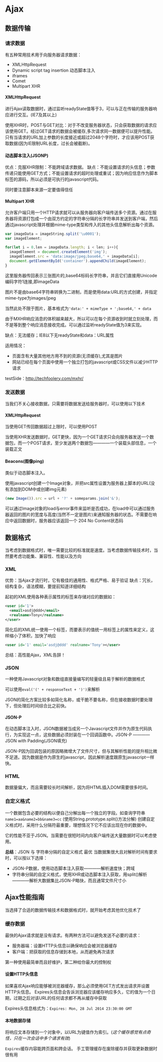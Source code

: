 # Ajax

## 数据传输

### 请求数据
有五种常用技术用于向服务器请求数据：
+ XMLHttpRequest
+ Dynamic script tag insertion 动态脚本注入
+ iframes
+ Comet
+ Multipart XHR

#### XMLHttpRequest
进行Ajax读取数据时，通过监听readyState值等于3，可以与正在传输的服务器响应进行交互。(IE7及其以上)

使用XHR时，POST与GET对比：对于不改变服务器状态，只会获取数据的请求应该使用GET。经过GET请求的数据会被缓存,多次请求同一数据便可以提升性能。
只有当请求的URL加上参数的长度接近或超过2048个字符时，才应该用POST获取数据(因为IE限制URL长度，过长会被截断)。

#### 动态脚本注入(JSONP)
优点：克服XHR限制：不能跨域请求数据。
缺点：不能设置请求的头信息；参数传递只能使用GET方式；不能设置请求的超时处理或重试；因为响应信息作为脚本标签的源码，所以必须是可执行的javascript代码。

同时要注意脚本来源一定要值得信任

#### Multipart XHR
允许客户端只用一个HTTP请求就可以从服务器向客户端传送多个资源。通过在服务器将资源打包成一个由双方约定的字符串分隔的长字符串并发送到客户端，然后通过javascript处理并根据mime-type类型和传入的其他头信息解析出每个资源。

```js
var imageData = imageString.split('\u0001');
var imageElement;

for(let i = 0,len = imageData.length; i < len; i++){
  imageElement = document.createElement('img');
  imageElement.src = 'data:image/jpeg;base64,' + imageData[i];
  document.getElementById('container').appendChild(imageElement);
}
```

这里服务器传回表示三张图片的,base64标码长字符串，并且它们直接用Unicode编码字符1连接,即imageData

图片不是由base64字符串转换为二进制，而是使用data:URL的方式创建，并指定mime-type为images/jpeg

当然此处不限于图片，基本格式为`'data:' + mimeType + ';base64,' + data`

由于MXHR响应消息的体积越来越大，所以可以在每个资源收到时就立刻处理，而不是等到整个响应消息接收完成。可以通过监听readyState值为3来实现。

缺点：无法缓存；IE8以下无readyState和data：URL属性

适用情况：
+ 页面含有大量其他地方用不到的资源(无须缓存),尤其是图片
+ 网站已经在每个页面中使用一个独立打包的javascript或CSS文件以减少HTTP请求

testSide：http://techfoolery.com/mxhr/

### 发送数据
当我们不关心接收数据，只需要将数据发送给服务器时，可以使用以下技术

#### XMLHttpRequest
当使用GET传回数据超过上限时，可以使用POST

当使用XHR发送数据时，GET更快，因为一个GET请求只会向服务器发送一个数据包，而一个POST请求，至少发送两个数据包————一个装载头部信息，一个装载正文

#### Beacons(图像ping)
类似于动态脚本注入。

使用javascript创建一个Image对象，并把src属性设置为服务器上脚本的URL(没有添加到DOM中或创建img元素)
```js
(new Image()).src = url + '?' + someparams.join('&');
```

可以通过Image对象的load与error事件来监听是否成功，在load中可以通过服务器返回的图片的宽度与高度(当然不一定是图片)来通知服务器的状态。不需要在响应中返回数据时，服务器应该返回一个 204 No Content状态码

## 数据格式
当考虑到数据格式时，唯一需要比较的标准就是速度。当考虑数据传输技术时，当然要考虑功能集、兼容性、性能以及方向

### XML
优势：当Ajax才流行时，它有极佳的通用性、格式严格、易于验证
缺点：冗长，结构复杂，语法模糊，要提前知道详细结构

起初的XML使用各种表示属性的标签来存储对应的数据如：
```xml
<user id='1'>
  <email>asdj@ddd</email>
  <realname>Tony</realname>
</user>
```

简化后的XML统一使用一个标签，而要表示的值统一用标签上的属性来定义，这样缩小了体积，加快了响应
```xml
<user id='1' email='asdj@ddd' realname='Tony'></user>
```

总结：高性能Ajax，XML告辞！

### JSON
一种使用Javascript对象和数组直接量编写的轻量级且易于解析的数据格式

可以使用`eval('(' + responseText + ')')`来解析

JSON的简化方案比较多如简化名称，或干脆不要名称，但在接收数据时要处理下，但处理后时间综合比之前快。

#### JSON-P
在动态脚本注入时，JSON数据被当成另一个Javascript文件并作为原生代码执行，为实现这一点，这些数据必须封装在一个回调函数中。JSON-P ———— JSON with Padding(JSON填充)

JSON-P因为回调包装的原因略微增大了文件尺寸，但与其解析性能的提升相比微不足道。因为数据是作为原生的javascript，因此解析速度跟原生javascript一样快。

### HTML
数据量偏大，而且需要较长时间解析，因为将HTML插入DOM需要很多时间。

### 自定义格式
一个数据包含必要的结构以便自己分解出每一个独立的字段。如查询字符串`name1=aa&name2=bb&name3=cc`
(使用String.prototype.split()方法分解)
创建自定义格式时，采用什么分隔符最重要，理想情况下它不应该出现在你的数据中。

它的性能不亚于JSON。当需要在很短时间内向客户端传送大量数据时可以考虑使用。

**总结**：JSON 与 字符串分隔的自定义格式 最优
当数据集很大且对解析时间有要求时，可以按以下选择：
+ JSON-P数据，使用动态脚本注入获取————解析速度快；跨域
+ 字符串分隔的自定义格式，使用XHR或动态脚本注入获取，用split()解析————解析大数据集比JSON-P略快，而且通常文件尺寸小

## Ajax性能指南
当选择了合适的数据传输技术和数据格式时，就开始考虑其他优化技术了

### 缓存数据
最快的Ajax请求就是没有请求。有两种方法可以避免发送不必要的请求：
+ 服务器端：设置HTTP头信息以确保响应会被浏览器缓存
+ 客户端：把获取的信息存储到本地，从而避免再次请求

第一种使用最简单而且好维护，第二种给你最大的控制权

#### 设置HTTP头信息
如果喜欢Ajax响应能够被浏览器缓存，那么必须使用GET方式发出请求并设置HTTP头信息。
Expires头信息会告诉浏览器应该缓存响应多久，它的值为一个日期，过期之后对该URL的任何请求都不再从缓存中获取

Expires头信息格式为：`Expires: Mon, 28 Jul 2014 23:30:00 GMT`

#### 本地数据存储
将响应文本存储到一个对象中，以URL为键值作为索引。(*这个缓存感觉有点奇怪，只在一次会话中多个请求有效*)

`Expires`缓存内容能跨页面和跨会话。
手工管理缓存在废除缓存并获取更新数据时很有用
